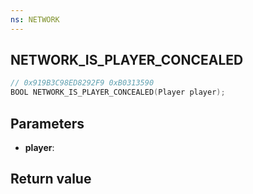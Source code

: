```yaml
---
ns: NETWORK
---
```

## NETWORK_IS_PLAYER_CONCEALED

```c
// 0x919B3C98ED8292F9 0xB0313590
BOOL NETWORK_IS_PLAYER_CONCEALED(Player player);
```


## Parameters
* **player**: 

## Return value
